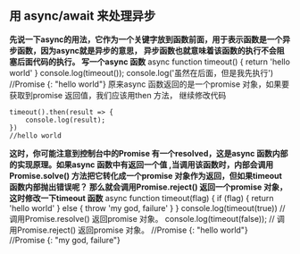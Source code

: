 ## 用 async/await 来处理异步
    
**先说一下async的用法，它作为一个关键字放到函数前面，用于表示函数是一个异步函数，因为async就是异步的意思， 异步函数也就意味着该函数的执行不会阻塞后面代码的执行。 写一个async 函数**
    async function timeout() {
      return 'hello world'
    }
    console.log(timeout());
    console.log('虽然在后面，但是我先执行')
    //Promise {<resolved>: "hello world"}
    原来async 函数返回的是一个promise 对象，如果要获取到promise 返回值，我们应该用then 方法， 继续修改代码
    
    timeout().then(result => {
        console.log(result);
    })
    //hello world
**这时，你可能注意到控制台中的Promise 有一个resolved，这是async 函数内部的实现原理。如果async 函数中有返回一个值 ,当调用该函数时，内部会调用Promise.solve() 方法把它转化成一个promise 对象作为返回，但如果timeout 函数内部抛出错误呢？ 那么就会调用Promise.reject() 返回一个promise 对象， 这时修改一下timeout 函数**
    async function timeout(flag) {
    if (flag) {
        return 'hello world'
    } else {
        throw 'my god, failure'
        }
    }
    console.log(timeout(true))  // 调用Promise.resolve() 返回promise 对象。
    console.log(timeout(false)); // 调用Promise.reject() 返回promise 对象。
    //Promise {<resolved>: "hello world"}
    //Promise {<rejected>: "my god, failure"}
